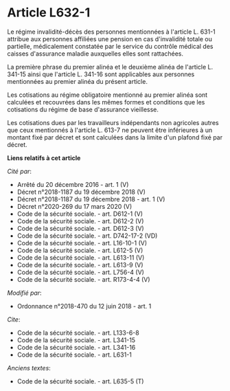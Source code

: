 # Article L632-1

Le régime invalidité-décès des personnes mentionnées à l'article L. 631-1 attribue aux personnes affiliées une pension en cas
d'invalidité totale ou partielle, médicalement constatée par le service du contrôle médical des caisses d'assurance maladie
auxquelles elles sont rattachées. 

La première phrase du premier alinéa et le deuxième alinéa de l'article L. 341-15 ainsi que l'article L. 341-16 sont
applicables aux personnes mentionnées au premier alinéa du présent article. 

Les cotisations au régime obligatoire mentionné au premier alinéa sont calculées et recouvrées dans les mêmes formes et
conditions que les cotisations du régime de base d'assurance vieillesse. 

Les cotisations dues par les travailleurs indépendants non agricoles                autres que ceux mentionnés à l'article L.
613-7 ne peuvent être inférieures à un montant fixé par décret et sont calculées dans la limite d'un plafond fixé par décret.

**Liens relatifs à cet article**

_Cité par_:

  - Arrêté du 20 décembre 2016 - art. 1 (V)
  - Décret n°2018-1187 du 19 décembre 2018 (V)
  - Décret n°2018-1187 du 19 décembre 2018 - art. 1 (V)
  - Décret n°2020-269 du 17 mars 2020 (V)
  - Code de la sécurité sociale. - art. D612-1 (V)
  - Code de la sécurité sociale. - art. D612-2 (V)
  - Code de la sécurité sociale. - art. D612-3 (V)
  - Code de la sécurité sociale. - art. D742-17-2  (VD)
  - Code de la sécurité sociale. - art. L16-10-1 (V)
  - Code de la sécurité sociale. - art. L612-5 (V)
  - Code de la sécurité sociale. - art. L613-11 (V)
  - Code de la sécurité sociale. - art. L613-9 (V)
  - Code de la sécurité sociale. - art. L756-4 (V)
  - Code de la sécurité sociale. - art. R173-4-4 (V)

_Modifié par_:

  - Ordonnance n°2018-470 du 12 juin 2018 - art. 1

_Cite_:

  - Code de la sécurité sociale. - art. L133-6-8
  - Code de la sécurité sociale. - art. L341-15
  - Code de la sécurité sociale. - art. L341-16
  - Code de la sécurité sociale. - art. L631-1

_Anciens textes_:

  - Code de la sécurité sociale. - art. L635-5 (T)
